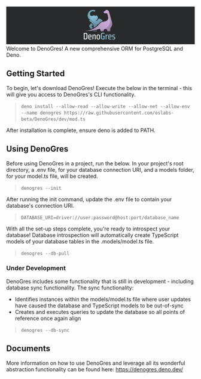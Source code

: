 ![](/public/DenoGresWide.png)
Welcome to DenoGres! A new comprehensive ORM for PostgreSQL and Deno.

## Getting Started
To begin, let's download DenoGres! Execute the below in the terminal - this will give you access to DenoGres's CLI functionality.
>`deno install --allow-read --allow-write --allow-net --allow-env --name denogres https://raw.githubusercontent.com/oslabs-beta/DenoGres/dev/mod.ts`

After installation is complete, ensure deno is added to PATH.


## Using DenoGres
Before using DenoGres in a project, run the below.
In your project's root directory, a .env file, for your database connection URI, and a models folder, for your model.ts file, will be created.
>`denogres --init`

After running the init command, update the .env file to contain your database's connection URI.
>`DATABASE_URI=driver://user:password@host:port/database_name`

With all the set-up steps complete, you're ready to introspect your database! Database introspection will automatically create TypeScript models of your database tables in the .models/model.ts file.
>`denogres --db-pull`

### Under Development
DenoGres includes some functionality that is still in development - including database sync functionality. The sync functionality:
 * Identifies instances within the models/model.ts file where user updates have caused the database and TypeScript models to be out-of-sync
 * Creates and executes queries to update the database so all points of reference once again align
>`denogres --db-sync`

## Documents
More information on how to use DenoGres and leverage all its wonderful abstraction functionality can be found here: https://denogres.deno.dev/
